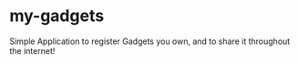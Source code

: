 # my-gadgets

Simple Application to register Gadgets you own, and to share it throughout the internet!
